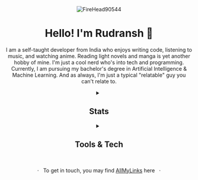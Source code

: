 <div align="center">
  <img src="https://komarev.com/ghpvc/?username=FireHead90544&style=for-the-badge&color=2f81f7" alt="FireHead90544" />
  <h1>Hello! I'm Rudransh 👋</h1>
  <p>I am a self-taught developer from India who enjoys writing code, listening to music, and watching anime. Reading light novels and manga is yet another hobby of mine. I'm just a cool nerd who's into tech and programming. Currently, I am pursuing my bachelor's degree in Artificial Intelligence & Machine Learning. And as always, I'm just a typical "relatable" guy you can't relate to.</p>
</div>

<div align="center">
  <details>
    <summary><h2>Stats</h2></summary>
    <img src="https://github-readme-stats.vercel.app/api?username=FireHead90544&show_icons=true&theme=radical" alt="Stats">
    <img src="https://github-readme-streak-stats.herokuapp.com/?user=FireHead90544&theme=radical" alt="Streak">
    <img src="https://github-readme-stats.vercel.app/api/top-langs/?username=FireHead90544&layout=donut&show_icons=true&theme=radical" alt="Languages">
    <img src="https://github-profile-trophy.vercel.app/?username=FireHead90544&row=2&column=3&theme=radical" alt="Languages">
  </details>
</div>

<div align="center">
  <details>
    <summary><h2>Tools & Tech</h2></summary>
    <h4>Languages</h4>
    <img src="https://img.shields.io/badge/-Python-f6d747?style=for-the-badge">
    <img src="https://img.shields.io/badge/-C-f6d747?style=for-the-badge">
    <img src="https://img.shields.io/badge/-C%23-f6d747?style=for-the-badge">
    <br>
    <img src="https://img.shields.io/badge/-HTML5-f6d747?style=for-the-badge">
    <img src="https://img.shields.io/badge/-CSS3-f6d747?style=for-the-badge">
    <img src="https://img.shields.io/badge/-JavaScript-f6d747?style=for-the-badge">
    <h4>Libraries & Frameworks</h4>
    <img src="https://img.shields.io/badge/-django-e34c26?style=for-the-badge">
    <img src="https://img.shields.io/badge/-Flask-e34c26?style=for-the-badge">
    <img src="https://img.shields.io/badge/-FastAPI-e34c26?style=for-the-badge">
    <br>
    <img src="https://img.shields.io/badge/-TailwindCSS-e34c26?style=for-the-badge">
    <img src="https://img.shields.io/badge/-Bootstrap-e34c26?style=for-the-badge">
    <img src="https://img.shields.io/badge/-QT Framework-e34c26?style=for-the-badge">
    <img src="https://img.shields.io/badge/-discord.py-e34c26?style=for-the-badge">
    <h4>Databases</h4>
    <img src="https://img.shields.io/badge/-PostgreSQL-8df7b5?style=for-the-badge">
    <img src="https://img.shields.io/badge/-MySQL-8df7b5?style=for-the-badge">
    <img src="https://img.shields.io/badge/-SQLite-8df7b5?style=for-the-badge">
    <h4>Deployment</h4>
    <img src="https://img.shields.io/badge/-nginx-563d7c?style=for-the-badge">
    <img src="https://img.shields.io/badge/-apache2-563d7c?style=for-the-badge">
    <img src="https://img.shields.io/badge/-Heroku-563d7c?style=for-the-badge">
    <br>
    <img src="https://img.shields.io/badge/-GitHub_Pages-563d7c?style=for-the-badge">
    <img src="https://img.shields.io/badge/-ubuntu-563d7c?style=for-the-badge">
    <h4>Version Control & Tools</h4>
    <img src="https://img.shields.io/badge/-Git-e4406f?style=for-the-badge">
    <img src="https://img.shields.io/badge/-GitHub-e4406f?style=for-the-badge">
    <img src="https://img.shields.io/badge/-Visual_Studio_Code-e4406f?style=for-the-badge">
    <br>
    <img src="https://img.shields.io/badge/-Discord-e4406f?style=for-the-badge">
    <img src="https://img.shields.io/badge/-Unity-e4406f?style=for-the-badge">
    <img src="https://img.shields.io/badge/-Canva-e4406f?style=for-the-badge">
  </details>
</div>

<div align="center">
  <br>
  <p>·   To get in touch, you may find <a href="https://rudra.is-a.dev/allmylinks/" target="_blank">AllMyLinks</a> here   ·</p>
</div>
